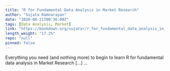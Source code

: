 ```yaml
---
title: "R for Fundamental Data Analysis in Market Research"
author: "Sujata Ramnarayan"
date: "2020-08-21T00:36:00Z"
tags: [Data Analysis, Market]
link: "https://bookdown.org/sujatar/r_for_fundamental_data_analysis_in_market_research/"
length_weight: "17.2%"
repo: "null"
pinned: false
---
```


Everything you need (and nothing more) to begin to learn R for fundamental data analysis in Market Research [...]  ...
